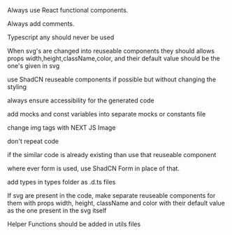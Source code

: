 Always use React functional components.

Always add comments.

Typescript any should never be used

When svg's are changed into reuseable components they should allows props width,height,className,color, and their default value should be the one's given in svg

use ShadCN reuseable components if possible but without changing the styling

always ensure accessibility for the generated code

add mocks and const variables into separate mocks or constants file

change img tags with NEXT JS Image

don't repeat code

if the similar code is already existing than use that reuseable component

where ever form is used, use ShadCN Form in place of that.

add types in types folder as .d.ts files

If svg are present in the code, make separate reuseable components for them with props width, height, className and color with their default value as the one present in the svg itself

Helper Functions should be added in utils files
